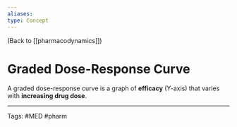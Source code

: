 ```yaml
---
aliases: 
type: Concept
---
```


(Back to [[pharmacodynamics]])

# Graded Dose-Response Curve

A graded dose-response curve is a graph of **efficacy** (Y-axis) that varies with **increasing drug dose**.

---
Tags: #MED #pharm 